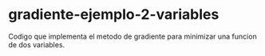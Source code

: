 # gradiente-ejemplo-2-variables
Codigo que implementa el metodo de gradiente para minimizar una funcion de dos variables.
